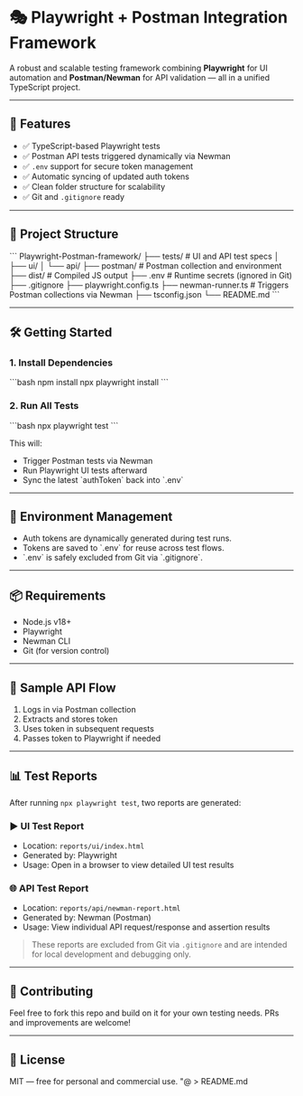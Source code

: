 # 🎭 Playwright + Postman Integration Framework

A robust and scalable testing framework combining **Playwright** for UI automation and **Postman/Newman** for API validation — all in a unified TypeScript project.

---

## 🚀 Features

- ✅ TypeScript-based Playwright tests
- ✅ Postman API tests triggered dynamically via Newman
- ✅ `.env` support for secure token management
- ✅ Automatic syncing of updated auth tokens
- ✅ Clean folder structure for scalability
- ✅ Git and `.gitignore` ready

---

## 📁 Project Structure

\`\`\`
Playwright-Postman-framework/
├── tests/                 # UI and API test specs
│   ├── ui/
│   └── api/
├── postman/               # Postman collection and environment
├── dist/                  # Compiled JS output
├── .env                   # Runtime secrets (ignored in Git)
├── .gitignore
├── playwright.config.ts
├── newman-runner.ts       # Triggers Postman collections via Newman
├── tsconfig.json
└── README.md
\`\`\`

---

## 🛠️ Getting Started

### 1. Install Dependencies

\`\`\`bash
npm install
npx playwright install
\`\`\`

### 2. Run All Tests

\`\`\`bash
npx playwright test
\`\`\`

This will:
- Trigger Postman tests via Newman
- Run Playwright UI tests afterward
- Sync the latest \`authToken\` back into \`.env\`

---

## 🔐 Environment Management

- Auth tokens are dynamically generated during test runs.
- Tokens are saved to \`.env\` for reuse across test flows.
- \`.env\` is safely excluded from Git via \`.gitignore\`.

---

## 📦 Requirements

- Node.js v18+
- Playwright
- Newman CLI
- Git (for version control)

---

## 🧪 Sample API Flow

1. Logs in via Postman collection
2. Extracts and stores token
3. Uses token in subsequent requests
4. Passes token to Playwright if needed

---

## 📊 Test Reports

After running `npx playwright test`, two reports are generated:

### ▶️ UI Test Report
- Location: `reports/ui/index.html`
- Generated by: Playwright
- Usage: Open in a browser to view detailed UI test results

### 🌐 API Test Report
- Location: `reports/api/newman-report.html`
- Generated by: Newman (Postman)
- Usage: View individual API request/response and assertion results

> These reports are excluded from Git via `.gitignore` and are intended for local development and debugging only.

---

## 🤝 Contributing

Feel free to fork this repo and build on it for your own testing needs. PRs and improvements are welcome!

---

## 📜 License

MIT — free for personal and commercial use.
"@ > README.md
